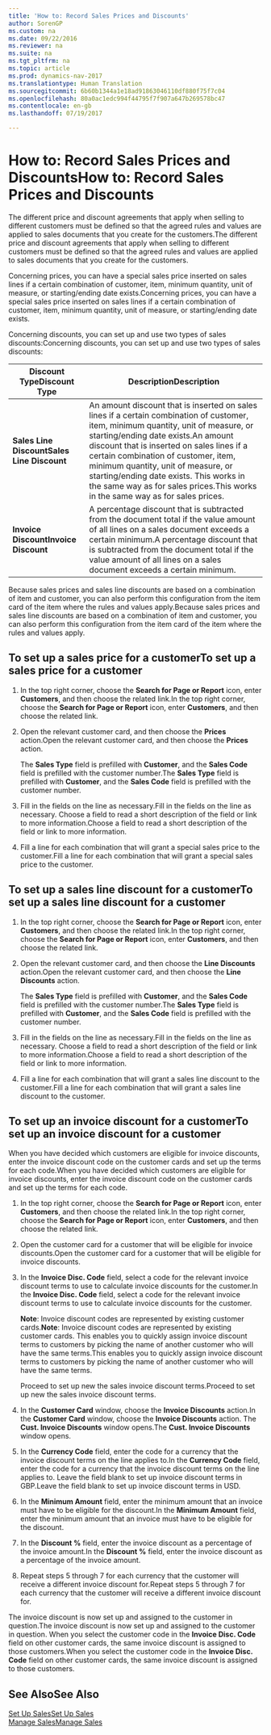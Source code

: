 ```yaml
---
title: 'How to: Record Sales Prices and Discounts'
author: SorenGP
ms.custom: na
ms.date: 09/22/2016
ms.reviewer: na
ms.suite: na
ms.tgt_pltfrm: na
ms.topic: article
ms.prod: dynamics-nav-2017
ms.translationtype: Human Translation
ms.sourcegitcommit: 6b60b1344a1e18ad91863046110df880f75f7c04
ms.openlocfilehash: 80a0ac1edc994f44795f7f907a647b269578bc47
ms.contentlocale: en-gb
ms.lasthandoff: 07/19/2017

---
```


# <a name="how-to-record-sales-prices-and-discounts"></a><span data-ttu-id="9f8c4-102">How to: Record Sales Prices and Discounts</span><span class="sxs-lookup"><span data-stu-id="9f8c4-102">How to: Record Sales Prices and Discounts</span></span>
<span data-ttu-id="9f8c4-103">The different price and discount agreements that apply when selling to different customers must be defined so that the agreed rules and values are applied to sales documents that you create for the customers.</span><span class="sxs-lookup"><span data-stu-id="9f8c4-103">The different price and discount agreements that apply when selling to different customers must be defined so that the agreed rules and values are applied to sales documents that you create for the customers.</span></span>

<span data-ttu-id="9f8c4-104">Concerning prices, you can have a special sales price inserted on sales lines if a certain combination of customer, item, minimum quantity, unit of measure, or starting/ending date exists.</span><span class="sxs-lookup"><span data-stu-id="9f8c4-104">Concerning prices, you can have a special sales price inserted on sales lines if a certain combination of customer, item, minimum quantity, unit of measure, or starting/ending date exists.</span></span>

<span data-ttu-id="9f8c4-105">Concerning discounts, you can set up and use two types of sales discounts:</span><span class="sxs-lookup"><span data-stu-id="9f8c4-105">Concerning discounts, you can set up and use two types of sales discounts:</span></span>

|<span data-ttu-id="9f8c4-106">Discount Type</span><span class="sxs-lookup"><span data-stu-id="9f8c4-106">Discount Type</span></span> |<span data-ttu-id="9f8c4-107">Description</span><span class="sxs-lookup"><span data-stu-id="9f8c4-107">Description</span></span> |
|--------------|------------|
|<span data-ttu-id="9f8c4-108">**Sales Line Discount**</span><span class="sxs-lookup"><span data-stu-id="9f8c4-108">**Sales Line Discount**</span></span>|<span data-ttu-id="9f8c4-109">An amount discount that is inserted on sales lines if a certain combination of customer, item, minimum quantity, unit of measure, or starting/ending date exists.</span><span class="sxs-lookup"><span data-stu-id="9f8c4-109">An amount discount that is inserted on sales lines if a certain combination of customer, item, minimum quantity, unit of measure, or starting/ending date exists.</span></span> <span data-ttu-id="9f8c4-110">This works in the same way as for sales prices.</span><span class="sxs-lookup"><span data-stu-id="9f8c4-110">This works in the same way as for sales prices.</span></span>|
|<span data-ttu-id="9f8c4-111">**Invoice Discount**</span><span class="sxs-lookup"><span data-stu-id="9f8c4-111">**Invoice Discount**</span></span>|<span data-ttu-id="9f8c4-112">A percentage discount that is subtracted from the document total if the value amount of all lines on a sales document exceeds a certain minimum.</span><span class="sxs-lookup"><span data-stu-id="9f8c4-112">A percentage discount that is subtracted from the document total if the value amount of all lines on a sales document exceeds a certain minimum.</span></span>|

<span data-ttu-id="9f8c4-113">Because sales prices and sales line discounts are based on a combination of item and customer, you can also perform this configuration from the item card of the item where the rules and values apply.</span><span class="sxs-lookup"><span data-stu-id="9f8c4-113">Because sales prices and sales line discounts are based on a combination of item and customer, you can also perform this configuration from the item card of the item where the rules and values apply.</span></span>

## <a name="to-set-up-a-sales-price-for-a-customer"></a><span data-ttu-id="9f8c4-114">To set up a sales price for a customer</span><span class="sxs-lookup"><span data-stu-id="9f8c4-114">To set up a sales price for a customer</span></span>
1. <span data-ttu-id="9f8c4-115">In the top right corner, choose the **Search for Page or Report** icon, enter **Customers**, and then choose the related link.</span><span class="sxs-lookup"><span data-stu-id="9f8c4-115">In the top right corner, choose the **Search for Page or Report** icon, enter **Customers**, and then choose the related link.</span></span>
2. <span data-ttu-id="9f8c4-116">Open the relevant customer card, and then choose the **Prices** action.</span><span class="sxs-lookup"><span data-stu-id="9f8c4-116">Open the relevant customer card, and then choose the **Prices** action.</span></span>

    <span data-ttu-id="9f8c4-117">The **Sales Type** field is prefilled with **Customer**, and the **Sales Code** field is prefilled with the customer number.</span><span class="sxs-lookup"><span data-stu-id="9f8c4-117">The **Sales Type** field is prefilled with **Customer**, and the **Sales Code** field is prefilled with the customer number.</span></span>
3. <span data-ttu-id="9f8c4-118">Fill in the fields on the line as necessary.</span><span class="sxs-lookup"><span data-stu-id="9f8c4-118">Fill in the fields on the line as necessary.</span></span> <span data-ttu-id="9f8c4-119">Choose a field to read a short description of the field or link to more information.</span><span class="sxs-lookup"><span data-stu-id="9f8c4-119">Choose a field to read a short description of the field or link to more information.</span></span>
4. <span data-ttu-id="9f8c4-120">Fill a line for each combination that will grant a special sales price to the customer.</span><span class="sxs-lookup"><span data-stu-id="9f8c4-120">Fill a line for each combination that will grant a special sales price to the customer.</span></span>

## <a name="to-set-up-a-sales-line-discount-for-a-customer"></a><span data-ttu-id="9f8c4-121">To set up a sales line discount for a customer</span><span class="sxs-lookup"><span data-stu-id="9f8c4-121">To set up a sales line discount for a customer</span></span>
1. <span data-ttu-id="9f8c4-122">In the top right corner, choose the **Search for Page or Report** icon, enter **Customers**, and then choose the related link.</span><span class="sxs-lookup"><span data-stu-id="9f8c4-122">In the top right corner, choose the **Search for Page or Report** icon, enter **Customers**, and then choose the related link.</span></span>
2. <span data-ttu-id="9f8c4-123">Open the relevant customer card, and then choose the **Line Discounts** action.</span><span class="sxs-lookup"><span data-stu-id="9f8c4-123">Open the relevant customer card, and then choose the **Line Discounts** action.</span></span>

    <span data-ttu-id="9f8c4-124">The **Sales Type** field is prefilled with **Customer**, and the **Sales Code** field is prefilled with the customer number.</span><span class="sxs-lookup"><span data-stu-id="9f8c4-124">The **Sales Type** field is prefilled with **Customer**, and the **Sales Code** field is prefilled with the customer number.</span></span>
3.  <span data-ttu-id="9f8c4-125">Fill in the fields on the line as necessary.</span><span class="sxs-lookup"><span data-stu-id="9f8c4-125">Fill in the fields on the line as necessary.</span></span> <span data-ttu-id="9f8c4-126">Choose a field to read a short description of the field or link to more information.</span><span class="sxs-lookup"><span data-stu-id="9f8c4-126">Choose a field to read a short description of the field or link to more information.</span></span>
4. <span data-ttu-id="9f8c4-127">Fill a line for each combination that will grant a sales line discount to the customer.</span><span class="sxs-lookup"><span data-stu-id="9f8c4-127">Fill a line for each combination that will grant a sales line discount to the customer.</span></span>

## <a name="to-set-up-an-invoice-discount-for-a-customer"></a><span data-ttu-id="9f8c4-128">To set up an invoice discount for a customer</span><span class="sxs-lookup"><span data-stu-id="9f8c4-128">To set up an invoice discount for a customer</span></span>
<span data-ttu-id="9f8c4-129">When you have decided which customers are eligible for invoice discounts, enter the invoice discount code on the customer cards and set up the terms for each code.</span><span class="sxs-lookup"><span data-stu-id="9f8c4-129">When you have decided which customers are eligible for invoice discounts, enter the invoice discount code on the customer cards and set up the terms for each code.</span></span>

1. <span data-ttu-id="9f8c4-130">In the top right corner, choose the **Search for Page or Report** icon, enter **Customers**, and then choose the related link.</span><span class="sxs-lookup"><span data-stu-id="9f8c4-130">In the top right corner, choose the **Search for Page or Report** icon, enter **Customers**, and then choose the related link.</span></span>
2. <span data-ttu-id="9f8c4-131">Open the customer card for a customer that will be eligible for invoice discounts.</span><span class="sxs-lookup"><span data-stu-id="9f8c4-131">Open the customer card for a customer that will be eligible for invoice discounts.</span></span>
3. <span data-ttu-id="9f8c4-132">In the **Invoice Disc. Code** field, select a code for the relevant invoice discount terms to use to calculate invoice discounts for the customer.</span><span class="sxs-lookup"><span data-stu-id="9f8c4-132">In the **Invoice Disc. Code** field, select a code for the relevant invoice discount terms to use to calculate invoice discounts for the customer.</span></span>

    <span data-ttu-id="9f8c4-133">**Note**: Invoice discount codes are represented by existing customer cards.</span><span class="sxs-lookup"><span data-stu-id="9f8c4-133">**Note**: Invoice discount codes are represented by existing customer cards.</span></span> <span data-ttu-id="9f8c4-134">This enables you to quickly assign invoice discount terms to customers by picking the name of another customer who will have the same terms.</span><span class="sxs-lookup"><span data-stu-id="9f8c4-134">This enables you to quickly assign invoice discount terms to customers by picking the name of another customer who will have the same terms.</span></span>

    <span data-ttu-id="9f8c4-135">Proceed to set up new the sales invoice discount terms.</span><span class="sxs-lookup"><span data-stu-id="9f8c4-135">Proceed to set up new the sales invoice discount terms.</span></span>
4. <span data-ttu-id="9f8c4-136">In the **Customer Card** window, choose the **Invoice Discounts** action.</span><span class="sxs-lookup"><span data-stu-id="9f8c4-136">In the **Customer Card** window, choose the **Invoice Discounts** action.</span></span> <span data-ttu-id="9f8c4-137">The **Cust. Invoice Discounts** window opens.</span><span class="sxs-lookup"><span data-stu-id="9f8c4-137">The **Cust. Invoice Discounts** window opens.</span></span>
5. <span data-ttu-id="9f8c4-138">In the **Currency Code** field, enter the code for a currency that the invoice discount terms on the line applies to.</span><span class="sxs-lookup"><span data-stu-id="9f8c4-138">In the **Currency Code** field, enter the code for a currency that the invoice discount terms on the line applies to.</span></span> <span data-ttu-id="9f8c4-139">Leave the field blank to set up invoice discount terms in GBP.</span><span class="sxs-lookup"><span data-stu-id="9f8c4-139">Leave the field blank to set up invoice discount terms in USD.</span></span>
6. <span data-ttu-id="9f8c4-140">In the **Minimum Amount** field, enter the minimum amount that an invoice must have to be eligible for the discount.</span><span class="sxs-lookup"><span data-stu-id="9f8c4-140">In the **Minimum Amount** field, enter the minimum amount that an invoice must have to be eligible for the discount.</span></span>
7. <span data-ttu-id="9f8c4-141">In the **Discount %** field, enter the invoice discount as a percentage of the invoice amount.</span><span class="sxs-lookup"><span data-stu-id="9f8c4-141">In the **Discount %** field, enter the invoice discount as a percentage of the invoice amount.</span></span>
8. <span data-ttu-id="9f8c4-142">Repeat steps 5 through 7 for each currency that the customer will receive a different invoice discount for.</span><span class="sxs-lookup"><span data-stu-id="9f8c4-142">Repeat steps 5 through 7 for each currency that the customer will receive a different invoice discount for.</span></span>

<span data-ttu-id="9f8c4-143">The invoice discount is now set up and assigned to the customer in question.</span><span class="sxs-lookup"><span data-stu-id="9f8c4-143">The invoice discount is now set up and assigned to the customer in question.</span></span> <span data-ttu-id="9f8c4-144">When you select the customer code in the **Invoice Disc. Code** field on other customer cards, the same invoice discount is assigned to those customers.</span><span class="sxs-lookup"><span data-stu-id="9f8c4-144">When you select the customer code in the **Invoice Disc. Code** field on other customer cards, the same invoice discount is assigned to those customers.</span></span>

## <a name="see-also"></a><span data-ttu-id="9f8c4-145">See Also</span><span class="sxs-lookup"><span data-stu-id="9f8c4-145">See Also</span></span>  
[<span data-ttu-id="9f8c4-146">Set Up Sales</span><span class="sxs-lookup"><span data-stu-id="9f8c4-146">Set Up Sales</span></span>](sales-setup-sales.md)  
[<span data-ttu-id="9f8c4-147">Manage Sales</span><span class="sxs-lookup"><span data-stu-id="9f8c4-147">Manage Sales</span></span>](sales-manage-sales.md)

